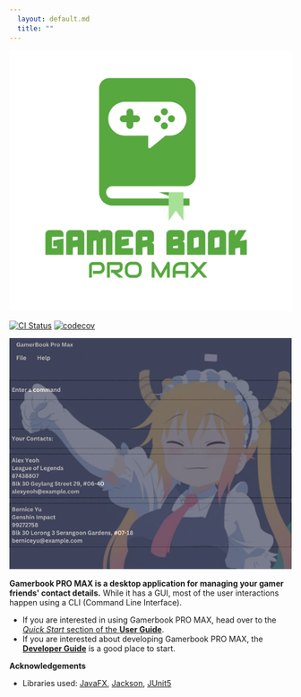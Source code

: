 ```yaml
---
  layout: default.md
  title: ""
---
```


![Logo](images/logo3.png)

[![CI Status](https://github.com/se-edu/addressbook-level3/workflows/Java%20CI/badge.svg)](https://github.com/se-edu/addressbook-level3/actions)
[![codecov](https://codecov.io/gh/se-edu/addressbook-level3/branch/master/graph/badge.svg)](https://codecov.io/gh/se-edu/addressbook-level3)

![Ui](images/Ui.png)

**Gamerbook PRO MAX is a desktop application for managing your gamer friends' contact details.** While it has a GUI, most of the user interactions happen using a CLI (Command Line Interface).

* If you are interested in using Gamerbook PRO MAX, head over to the [_Quick Start_ section of the **User Guide**](UserGuide.html#quick-start).
* If you are interested about developing Gamerbook PRO MAX, the [**Developer Guide**](DeveloperGuide.html) is a good place to start.


**Acknowledgements**

* Libraries used: [JavaFX](https://openjfx.io/), [Jackson](https://github.com/FasterXML/jackson), [JUnit5](https://github.com/junit-team/junit5)
